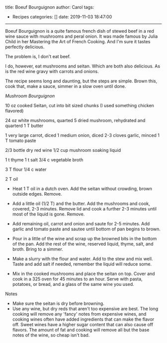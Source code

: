 title: Boeuf Bourguignon
author: Carol
tags:
  - Recipes
categories: []
date: 2019-11-03 18:47:00
---
Boeuf Bourguignon is a quite famous french dish of stewed beef in a red wine sauce with mushrooms and peral onion.  It was made famous by Julia Child in her Mastering the Art of French Cooking.  And I'm sure it tastes perfectly delicious.  

The problem is, I don't eat beef.  

I do, however, eat mushrooms and seitan.  Which are both also delicious.  As is the red wine gravy with carrots and onions.  

The recipe seems long and daunting, but the steps are simple.  Brown this, cook that, make a sauce, simmer in a slow oven until done.  

_Mushroom Bourguignon_

10 oz cooked Seitan, cut into bit sized chunks (I used something chicken flavored)

24 oz white mushrooms, quarted
5 dried mushroom, rehydrated and quarterd
1 T butter

1 very large carrot, diced
1 medium onion, diced
2-3 cloves garlic, minced
1 T tomato paste

2/3 bottle dry red wine
1/2 cup mushroom soaking liquid

1 t thyme
1 t salt
3/4 c vegetable broth

3 T flour
1/4 c water

2 T oil

- Heat 1 T oil in a dutch oven.  Add the seitan without crowding, brown outside edges.  Remove.

- Add a little oil (1/2 T) and the butter.  Add the mushrooms and cook, covered, 2-3 minutes.  Remove lid and cook a further 2-3 minutes until most of the liquid is gone.  Remove.  

- Add remaining oil, carrot and onion and saute for 2-5 minutes.  Add garlic and tomato paste and sautee until bottom of pan begins to brown. 

- Pour in a little of the wine and scrap up the browned bits in the bottom of the pan. Add the rest of the wine, reserved liquid, thyme, salt, and broth.  Bring to a simmer.

- Make a slurry with the flour and water.  Add to the stew and mix well.  Taste and add salt if needed, remember the liquid will reduce some.  

- Mix in the cooked mushrooms and place the seitan on top.  Cover and cook in a 325 oven for 45 minutes to an hour.  Serve with pasta, potatoes, or bread, and a glass of the same wine you used. 


Notes 
- Make sure the seitan is dry before browning.
- Use any wine, but dry reds that aren't too expensive are best.  The long cooking will remove any 'fancy' notes from expensive wines, and cooking wines often have added ingredients that can make the flavor off.  Sweet wines have a higher sugar content that can also cause off flavors.  The amount of fat and cooking will remove all but the base notes of the wine, so cheap isn't bad.